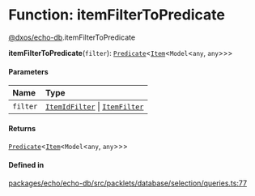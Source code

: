 # Function: itemFilterToPredicate

[@dxos/echo-db](../modules/dxos_echo_db.md).itemFilterToPredicate

**itemFilterToPredicate**(`filter`): [`Predicate`](../types/dxos_echo_db.Predicate.md)<[`Item`](../classes/dxos_echo_db.Item.md)<`Model`<`any`, `any`\>\>\>

#### Parameters

| Name | Type |
| :------ | :------ |
| `filter` | [`ItemIdFilter`](../types/dxos_echo_db.ItemIdFilter.md) \| [`ItemFilter`](../types/dxos_echo_db.ItemFilter.md) |

#### Returns

[`Predicate`](../types/dxos_echo_db.Predicate.md)<[`Item`](../classes/dxos_echo_db.Item.md)<`Model`<`any`, `any`\>\>\>

#### Defined in

[packages/echo/echo-db/src/packlets/database/selection/queries.ts:77](https://github.com/dxos/dxos/blob/main/packages/echo/echo-db/src/packlets/database/selection/queries.ts#L77)
